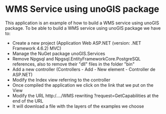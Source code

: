 # WMS Service using unoGIS package
This application is an example of how to build a WMS service using unoGIS package.
To be able to build a WMS service using unoGIS package we have to:
- Create a new project (Application Web ASP.NET (version: .NET Framework 4.6.2) MVC) 
- Manage the NuGet package unoGIS.Services
- Remove Npgsql and Npgsql.EntityFrameworkCore.PostgreSQL references, also to remove their "dll" files in the folder "bin"
- Add a new controller (Controllers - Add - New element - Controller de ASP.NET)
- Modify the Index view referring to the controller
- Once compiled the application we click on the link that we put on the View
- Modify the URL http:/..../WMS rewriting ?request=GetCapabilities at the end of the URL
- It will download a file with the layers of the examples we choose
